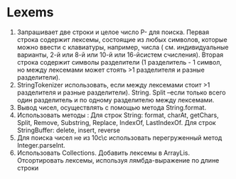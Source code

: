 # Lexems

1. Запрашивает две строки и целое число P- для поиска. Первая строка содержит лексемы, состоящие из любых символов, которые можно ввести с
клавиатуры, например, числа ( см. индивидуальные варианты, 2-й или 8-й или 10-й или 16-йсистем счисления). Вторая строка содержит символы разделители (1 разделитель - 1 символ, но между лексемами может стоять >1 разделителя и разные разделители).
2. StringTokenizer использовать, если между лексемами стоит >1 разделителя и разные разделители). String. Split –если только всего один разделитель и по одному разделителю между лексемами.
3. Вывод чисел, осуществлять с помощью метода String.format. 
4. Использовать методы : Для строк String: format, charAt, getChars, Split, Remove, Substring, Replace, IndexOf, LastIndexOf. Для строк StringBuffer: delete, insert, reverse
5. Для поиска чисел не из 10с\с использовать перегруженный метод Integer.parseInt.
6. Использовать Collections. Добавить лексемы в ArrayLis. Отсортировать лексемы, используя лямбда-выражение по длине строки
